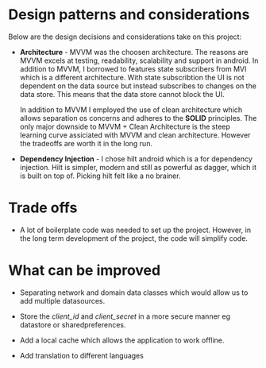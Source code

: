 # Design patterns and considerations

Below are the design decisions and considerations take on this project:

* **Architecture** - MVVM was the choosen architecture. The reasons are MVVM excels at testing, readability, scalability and support in android. In addition to MVVM, I borrowed to features state subscribers from MVI which is a different architecture. With state subscribtion the UI is not dependent on the data source but instead subscribes to changes on the data store. This means that the data store cannot block the UI.

    In addition to MVVM I employed the use of clean architecture which allows separation os concerns and adheres to the **SOLID** principles. The only major downside to MVVM + Clean Architecture is the steep learning curve assiciated with MVVM and clean architecture. However the tradeoffs are worth it in the long run.

* **Dependency Injection** - I chose hilt android which is a for dependency injection. Hilt is simpler, modern and still as powerful as dagger, which it is built on top of. Picking hilt felt like a no brainer.


# Trade offs

* A lot of boilerplate code was needed to set up the project. However, in the long term development of the project, the code will simplify code.


# What can be improved
* Separating network and domain  data classes which would allow us to add multiple datasources.

* Store the *client_id* and *client_secret* in a more secure manner eg datastore or sharedpreferences.

* Add a local cache which allows the application to work offline.

* Add translation to different languages